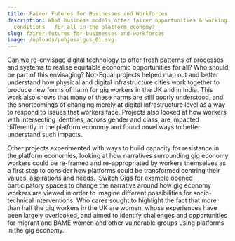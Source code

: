```yaml
---
title: Fairer Futures for Businesses and Workforces
description: What business models offer fairer opportunities & working
  conditions   for all in the platform economy?
slug: fairer-futures-for-businesses-and-workforces
image: /uploads/pubjusalgos_01.svg
---
```

Can we re-envisage digital technology to offer fresh patterns of processes and systems to realise equitable economic opportunities for all? Who should be part of this envisaging? Not-Equal projects helped map out and better understand how physical and digital infrastructure cities work together to produce new forms of harm for gig workers in the UK and in India. This work also shows that many of these harms are still poorly understood, and the shortcomings of changing merely at digital infrastructure level as a way to respond to issues that workers face. Projects also looked at how workers with intersecting identities, across gender and class, are impacted differently in the platform economy and found novel ways to better understand such impacts.

Other projects experimented with ways to build capacity for resistance in the platform economies, looking at how narratives surrounding gig economy workers could be re-framed and re-appropriated by workers themselves as a first step to consider how platforms could be transformed centring their values, aspirations and needs.  Switch Gigs for example opened participatory spaces to change the narrative around how gig economy workers are viewed in order to imagine different possibilities for socio-technical interventions. Who cares sought to highlight the fact that more than half the gig workers in the UK are women, whose experiences have been largely overlooked, and aimed to identify challenges and opportunities for migrant and BAME women and other vulnerable groups using platforms in the gig economy.